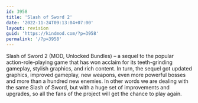 ```yaml
---
id: 3958
title: 'Slash of Sword 2'
date: '2022-11-24T09:13:04+07:00'
layout: revision
guid: 'https://kindmod.com/?p=3958'
permalink: '/?p=3958'
---
```


Slash of Sword 2 (MOD, Unlocked Bundles) – a sequel to the popular action-role-playing game that has won acclaim for its teeth-grinding gameplay, stylish graphics, and rich content. In turn, the sequel got updated graphics, improved gameplay, new weapons, even more powerful bosses and more than a hundred new enemies. In other words we are dealing with the same Slash of Sword, but with a huge set of improvements and upgrades, so all the fans of the project will get the chance to play again.